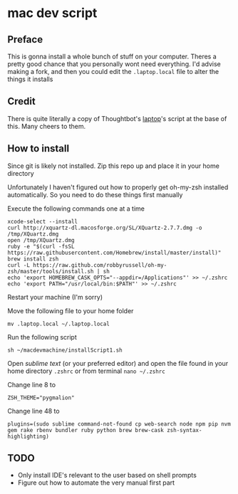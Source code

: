 mac dev script
=======================

Preface
--------------

This is gonna install a whole bunch of stuff on your computer. Theres a pretty good chance that you personally wont need everything. I'd advise making a fork, and then you could edit the `.laptop.local` file to alter the things it installs

Credit
--------------

There is quite literally a copy of Thoughtbot's [laptop](https://github.com/thoughtbot/laptop)'s script at the base of this. Many cheers to them.

How to install
--------------

Since git is likely not installed. Zip this repo up and place it in your home directory

Unfortunately I haven't figured out how to properly get oh-my-zsh installed automatically. So you need to do these things first manually

Execute the following commands one at a time
```shell
xcode-select --install
curl http://xquartz-dl.macosforge.org/SL/XQuartz-2.7.7.dmg -o /tmp/XQuartz.dmg
open /tmp/XQuartz.dmg
ruby -e "$(curl -fsSL https://raw.githubusercontent.com/Homebrew/install/master/install)"
brew install zsh
curl -L https://raw.github.com/robbyrussell/oh-my-zsh/master/tools/install.sh | sh
echo 'export HOMEBREW_CASK_OPTS="--appdir=/Applications"' >> ~/.zshrc
echo 'export PATH="/usr/local/bin:$PATH"' >> ~/.zshrc
```
Restart your machine (I'm sorry)

Move the following file to your home folder
```shell
mv .laptop.local ~/.laptop.local
```

Run the following script
```shell
sh ~/macdevmachine/installScript1.sh
```
Open *sublime text* (or your preferred editor) and open the file found in your home directory `.zshrc` or from terminal `nano ~/.zshrc`

Change line 8 to
```shell
ZSH_THEME="pygmalion"
```
Change line 48 to
```shell
plugins=(sudo sublime command-not-found cp web-search node npm pip nvm gem rake rbenv bundler ruby python brew brew-cask zsh-syntax-highlighting)
```

TODO
--------------

* Only install IDE's relevant to the user based on shell prompts
* Figure out how to automate the very manual first part